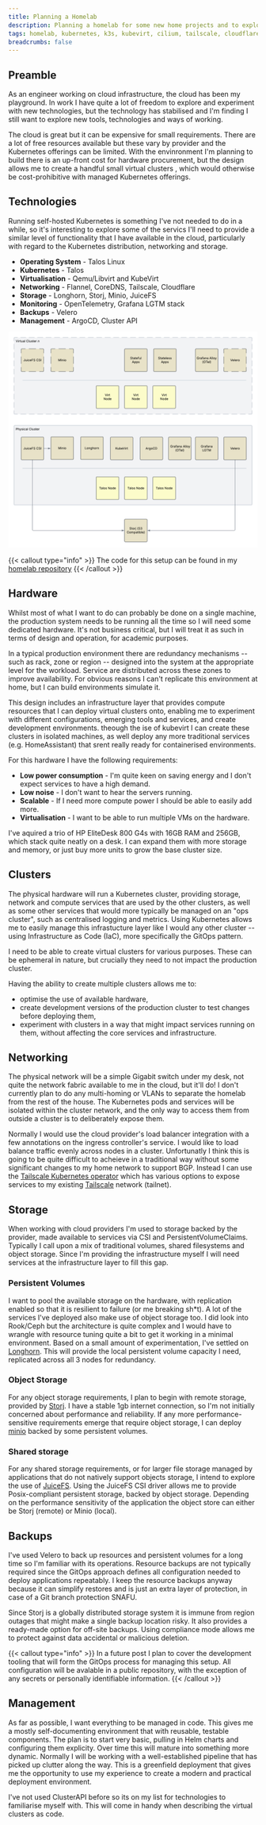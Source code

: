 ```yaml
---
title: Planning a Homelab
description: Planning a homelab for some new home projects and to explore new technologies.
tags: homelab, kubernetes, k3s, kubevirt, cilium, tailscale, cloudflare, minio, jucefs, opentelemetry, grafana, velero, clusterapi, argocd
breadcrumbs: false
---
```


## Preamble

As an engineer working on cloud infrastructure, the cloud has been my playground. In work I have quite a lot of freedom to explore and experiment with new technologies, but the technology has stabilised and I'm finding I still want to explore new tools, technologies and ways of working.

The cloud is great but it can be expensive for small requirements. There are a lot of free resources available but these vary by provider and the Kubernetes offerings can be limited. With the envinronment I'm planning to build there is an up-front cost for hardware procurement, but the design allows me to create a handful small virtual clusters 
, which would otherwise be cost-prohibitive with managed Kubernetes offerings.

## Technologies

Running self-hosted Kubernetes is something I've not needed to do in a while, so it's interesting to explore some of the servics I'll need to provide a similar level of functionality that I have available in the cloud, particularly with regard to the Kubernetes distribution, networking and storage.

* **Operating System** - Talos Linux
* **Kubernetes** - Talos
* **Virtualisation** - Qemu/Libvirt and KubeVirt
* **Networking** - Flannel, CoreDNS, Tailscale, Cloudflare
* **Storage** - Longhorn, Storj, Minio, JuiceFS
* **Monitoring** - OpenTelemetry, Grafana LGTM stack
* **Backups** - Velero
* **Management** - ArgoCD, Cluster API

![Homelab architecture](homelab-architecture.png)

{{< callout type="info" >}}
The code for this setup can be found in my [homelab repository](https://github.com/jsmcnair/homelab)
{{< /callout >}}

## Hardware

Whilst most of what I want to do can probably be done on a single machine, the production system needs to be running all the time so I will need some dedicated hardware. It's not business critical, but I will treat it as such in terms of design and operation, for academic purposes.

In a typical production environment there are redundancy mechanisms -- such as rack, zone or region -- designed into the system at the appropriate level for the workload. Service are distributed across these zones to improve availability. For obvious reasons I can't replicate this environment at home, but I can build environments simulate it.

This design includes an infrastructure layer that provides compute resources that I can deploy virtual clusters onto, enabling me to experiment with different configurations, emerging tools and services, and create development environments. theough the ise of kubevirt I can create these clusters in isolated machines, as well deploy any more traditional services (e.g. HomeAssistant) that srent really ready for containerised environments.

For this hardware I have the following requirements:

* **Low power consumption** - I'm quite keen on saving energy and I don't expect services to have a high demand.
* **Low noise** - I don't want to hear the servers running.
* **Scalable** - If I need more compute power I should be able to easily add more.
* **Virtualisation** - I want to be able to run multiple VMs on the hardware.

I've aquired a trio of HP EliteDesk 800 G4s with 16GB RAM and 256GB, which stack quite neatly on a desk. I can expand them with more storage and memory, or just buy more units to grow the base cluster size.

## Clusters

The physical hardware will run a Kubernetes cluster, providing storage, network and compute services that are used by the other clusters, as well as some other services that would more typically be managed on an "ops cluster", such as centralised logging and metrics. Using Kubernetes allows me to easily manage this infrastucture layer like I would any other cluster -- using Infrastructure as Code (IaC), more specifically the GitOps pattern. 

I need to be able to create virtual clusters for various purposes. These can be ephemeral in nature, but crucially they need to not impact the production cluster.

Having the ability to create multiple clusters allows me to:
* optimise the use of available hardware,
* create development versions of the production cluster to test changes before deploying them,
* experiment with clusters in a way that might impact services running on them, without affecting the core services and infrastructure.

## Networking

The physical network will be a simple Gigabit switch under my desk, not quite the network fabric available to me in the cloud, but it'll do! I don't currently plan to do any multi-homing or VLANs to separate the homelab from the rest of  the house. The Kubernetes pods and services will be isolated within the cluster network, and the only way to access them from outside a cluster is to deliberately expose them.

Normally I would use the cloud provider's load balancer integration with a few annotations on the ingress controller's  service. I would like to load balance traffic evenly across nodes in a cluster. Unfortunatly I think this is going to be quite difficult to acheieve in a traditional way without some significant changes to my home network to support BGP. Instead I can use the [Tailscale Kubernetes operator](https://tailscale.com/kb/1236/kubernetes-operator) which has  various options to expose services to my existing [Tailscale](https://tailscale.com/) network (tailnet).

## Storage

When working with cloud providers I'm used to storage backed by the provider, made available to services via CSI and  PersistentVolumeClaims. Typically I call upon a mix of traditional volumes, shared filesystems and object storage. Since I'm providing the infrastructure myself I will need services at the infrastructure layer to fill this gap.

### Persistent Volumes

I want to pool the available storage on the hardware, with replication enabled so that it is resilient to failure (or me breaking sh*t). A lot of the services I've deployed also make use of object storage too. I did look into Rook/Ceph but the architecture is quite complex and I would have to wrangle with resource tuning quite a bit to get it working in a minimal environment. Based on a small amount of experimentation, I've settled on [Longhorn](https://longhorn.io). This will provide the local persistent volume capacity I need, replicated across all 3 nodes for redundancy.

### Object Storage

For any object storage requirements, I plan to begin with remote storage, provided by [Storj](https://storj.io). I have a stable 1gb internet connection, so I'm not initially concerned about performance and reliability. If any more performance-sensitive requirements emerge that require object storage, I can deploy [minio](https://min.io/) backed by some persistent volumes.

### Shared storage

For any shared storage requirements, or for larger file storage managed by applications that do not natively support objects storage, I intend to explore the use of [JuiceFS](https://juicefs.com). Using the JuiceFS CSI driver allows me to provide Posix-compliant persistent storage, backed by object storage. Depending on the performance sensitivity of the application the object store can either be Storj (remote) or Minio (local).

## Backups

I've used Velero to back up resources and persistent volumes for a long time so I'm familiar with its operations. Resource backups are not typically required since the GitOps approach defines all configuration needed to deploy applications repeatably. I keep the resource backups anyway because it can simplify restores and is just an extra layer of protection, in case of a Git branch protection SNAFU.

Since Storj is a globally distributed storage system it is immune from region outages that might make a single backup location risky. It also provides a ready-made option for off-site backups. Using compliance mode allows me to protect against data accidental or malicious deletion.

{{< callout type="info" >}}
In a future post I plan to cover the development tooling that will form the GitOps process for managing this setup. All configuration will be avalable in a public repository, with the exception of any secrets or personally identifiable information.
{{< /callout >}}

## Management

As far as possible, I want everything to be managed in code. This gives me a mostly self-documenting environment that with reusable, testable components. The plan is to start very basic, pulling in Helm charts and configuring them explicity. Over time this will mature into something more dynamic. Normally I will be working with a well-established pipeline that has picked up clutter along the way. This is a greenfield deployment that gives me the opportunity to use my experience to create a modern and practical deployment environment.

I've not used ClusterAPI before so its on my list for technologies to familiarise myself with. This will come in handy when describing the virtual clusters as code.

